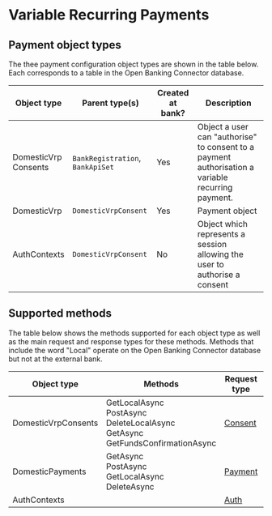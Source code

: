﻿# Variable Recurring Payments
## Payment object types

The thee payment configuration object types are shown in the table below. Each corresponds to a table in the Open Banking Connector database.

Object type | Parent type(s) | Created at bank? | Description | 
--- | --- | --- | ---
DomesticVrp<br/>Consents |`BankRegistration`, `BankApiSet` | Yes | Object a user can "authorise" to consent to a payment authorisation a variable recurring payment.|
DomesticVrp | `DomesticVrpConsent`| Yes | Payment object
AuthContexts| `DomesticVrpConsent`| No | Object which represents a session allowing the user to authorise a consent

## Supported methods

The table below shows the methods supported for each object type as well as the main request and response types for these methods. Methods that include the word "Local" operate on the Open Banking Connector database but not at the external bank.

Object type | Methods | Request type| Response type
 --- | --- | ---| ---
DomesticVrpConsents|GetLocalAsync <br/> PostAsync <br/> DeleteLocalAsync <br/> GetAsync <br/> GetFundsConfirmationAsync|[Consent](../../../src/OpenBanking.Library.Connector/Models/Public/VariableRecurringPayments/Request/DomesticVrpConsent.cs)|[Consent](../../../src/OpenBanking.Library.Connector/Models/Public/VariableRecurringPayments/Response/DomesticVrpConsentResponse.cs)
DomesticPayments| GetAsync<br/> PostAsync <br/> GetLocalAsync <br/> DeleteAsync |[Payment](../../../src/OpenBanking.Library.Connector/Models/Public/VariableRecurringPayments/Request/DomesticVrp.cs)|[Payment](../../../src/OpenBanking.Library.Connector/Models/Public/VariableRecurringPayments/Response/DomesticVrpResponse.cs)
AuthContexts| |[Auth](../../../src/OpenBanking.Library.Connector/Models/Public/VariableRecurringPayments/Request/DomesticVrpConsentAuthContext.cs)|[Auth](../../../src/OpenBanking.Library.Connector/Models/Public/VariableRecurringPayments/Response/DomesticVrpConsentAuthContextResponse.cs)
